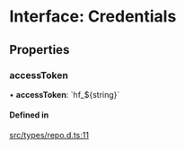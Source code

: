 # Interface: Credentials

## Properties

### accessToken

• **accessToken**: \`hf\_${string}\`

#### Defined in

[src/types/repo.d.ts:11](https://github.com/huggingface/huggingface.js/blob/548425e/packages/hub/src/types/repo.d.ts#L11)
